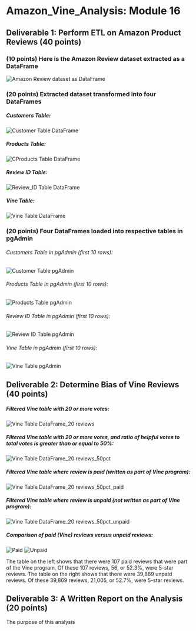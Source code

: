 # Amazon_Vine_Analysis: Module 16
## Deliverable 1: Perform ETL on Amazon Product Reviews (40 points)
### (10 points) Here is the Amazon Review dataset extracted as a DataFrame
![Amazon Review dataset as DataFrame](Amazon_Review_dataset_extracted_DataFrame_10pt.png)
### (20 points) Extracted dataset transformed into four DataFrames
##### Customers Table:
![Customer Table DataFrame](Customers_Table_DataFrame_5pt.png)
##### Products Table:
![CProducts Table DataFrame](Products_Table_DataFrame_5pt.png)
##### Review ID Table:
![Review_ID Table DataFrame](Review_ID_Table_DataFrame_5pt.png)
##### Vine Table:
![Vine Table DataFrame](Vine_Table_DataFrame_5pt.png)
### (20 points) Four DataFrames loaded into respective tables in pgAdmin
###### Customers Table in pgAdmin (first 10 rows):
![Customer Table pgAdmin](Customers_Table_pgAdmin.png)
###### Products Table in pgAdmin (first 10 rows):
![Products Table pgAdmin](Products_Table_pgAdmin.png)
###### Review ID Table in pgAdmin (first 10 rows):
![Review ID Table pgAdmin](Review_ID_Table_pgAdmin.png)
###### Vine Table in pgAdmin (first 10 rows):
![Vine Table pgAdmin](Vine_Table_pgAdmin.png)
## Deliverable 2: Determine Bias of Vine Reviews (40 points)
##### Filtered Vine table with 20 or more votes:
![Vine Table DataFrame_20 reviews](Vine_Table_DataFrame_20reviews_5pt.png)
##### Filtered Vine table with 20 or more votes, and ratio of helpful votes to total votes is greater than or equal to 50%:
![Vine Table DataFrame_20 reviews_50pct](Vine_Table_DataFrame_50percent_5pt.png)
##### Filtered Vine table where review is paid (written as part of Vine program):
![Vine Table DataFrame_20 reviews_50pct_paid](Vine_Table_DataFrame_50pct_Paid_5pt.png)
##### Filtered Vine table where review is unpaid (not written as part of Vine program):
![Vine Table DataFrame_20 reviews_50pct_unpaid](Vine_Table_DataFrame_50pct_Unpaid_5pt.png)
##### Comparison of paid (Vine) reviews versus unpaid reviews:
![Paid](Paid.png)  ![Unpaid](Unpaid.png)</p>
The table on the left shows that there were 107 paid reviews that were part of the Vine program. Of these 107 reviews, 56, or 52.3%, were 5-star reviews.
The table on the right shows that there were 39,869 unpaid reviews. Of these 39,869 reviews, 21,005, or 52.7%, were 5-star reviews.
## Deliverable 3: A Written Report on the Analysis (20 points)
The purpose of this analysis 
